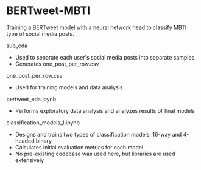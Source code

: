 # BERTweet-MBTI

Training a BERTweet model with a neural network head to classify MBTI type of social media posts.

sub_eda

- Used to separate each user's social media posts into separate samples
- Generates one_post_per_row.csv

one_post_per_row.csv

- Used for training models and data analysis

bertweet_eda.ipynb

- Performs exploratory data analysis and analyzes results of final models

classification_models_1.ipynb

- Designs and trains two types of classification models: 16-way and 4-headed binary
- Calculates initial evaluation metrics for each model
- No pre-existing codebase was used here, but libraries are used extensively
